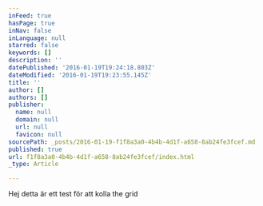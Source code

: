 ```yaml
---
inFeed: true
hasPage: true
inNav: false
inLanguage: null
starred: false
keywords: []
description: ''
datePublished: '2016-01-19T19:24:18.803Z'
dateModified: '2016-01-19T19:23:55.145Z'
title: ''
author: []
authors: []
publisher:
  name: null
  domain: null
  url: null
  favicon: null
sourcePath: _posts/2016-01-19-f1f8a3a0-4b4b-4d1f-a658-8ab24fe3fcef.md
published: true
url: f1f8a3a0-4b4b-4d1f-a658-8ab24fe3fcef/index.html
_type: Article

---
```

Hej detta är ett test för att kolla the grid